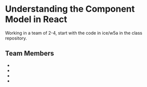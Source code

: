 # Understanding the Component Model in React
Working in a team of 2-4, start with the code in ice/w5a in the class repository.

## Team Members
 - 
 - 
 - 
 - 